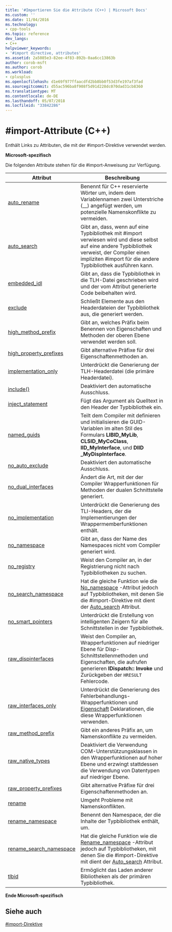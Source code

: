 ```yaml
---
title: '#Importieren Sie die Attribute (C++) | Microsoft Docs'
ms.custom: ''
ms.date: 11/04/2016
ms.technology:
- cpp-tools
ms.topic: reference
dev_langs:
- C++
helpviewer_keywords:
- '#import directive, attributes'
ms.assetid: 2a5085e3-82ee-4f83-892b-0aa6cc13863b
author: corob-msft
ms.author: corob
ms.workload:
- cplusplus
ms.openlocfilehash: d1e69f977ffaacdfd2bb8bb0f53d3fe197af3fad
ms.sourcegitcommit: d55ac596ba8f908f5d91d228dc070dad31cb8360
ms.translationtype: MT
ms.contentlocale: de-DE
ms.lasthandoff: 05/07/2018
ms.locfileid: "33842286"
---
```

# <a name="import-attributes-c"></a>#import-Attribute (C++)
Enthält Links zu Attributen, die mit der #import-Direktive verwendet werden.  
  
 **Microsoft-spezifisch**  
  
 Die folgenden Attribute stehen für die #import-Anweisung zur Verfügung.  
  
|Attribut|Beschreibung|  
|---------------|-----------------|  
|[auto_rename](../preprocessor/auto-rename.md)|Benennt für C++ reservierte Wörter um, indem dem Variablennamen zwei Unterstriche (__) angefügt werden, um potenzielle Namenskonflikte zu vermeiden.|  
|[auto_search](../preprocessor/auto-search.md)|Gibt an, dass, wenn auf eine Typbibliothek mit #import verwiesen wird und diese selbst auf eine andere Typbibliothek verweist, der Compiler einen impliziten #import für die andere Typbibliothek ausführen kann.|  
|[embedded_idl](../preprocessor/embedded-idl.md)|Gibt an, dass die Typbibliothek in die TLH-Datei geschrieben wird und der vom Attribut generierte Code beibehalten wird.|  
|[exclude](../preprocessor/exclude-hash-import.md)|Schließt Elemente aus den Headerdateien der Typbibliothek aus, die generiert werden.|  
|[high_method_prefix](../preprocessor/high-method-prefix.md)|Gibt an, welches Präfix beim Benennen von Eigenschaften und Methoden der oberen Ebene verwendet werden soll.|  
|[high_property_prefixes](../preprocessor/high-property-prefixes.md)|Gibt alternative Präfixe für drei Eigenschaftenmethoden an.|  
|[implementation_only](../preprocessor/implementation-only.md)|Unterdrückt die Generierung der TLH-Headerdatei (die primäre Headerdatei).|  
|[include()](../preprocessor/include-parens.md)|Deaktiviert den automatische Ausschluss.|  
|[inject_statement](../preprocessor/inject-statement.md)|Fügt das Argument als Quelltext in den Header der Typbibliothek ein.|  
|[named_guids](../preprocessor/named-guids.md)|Teilt dem Compiler mit definieren und initialisieren die GUID-Variablen im alten Stil des Formulars **LIBID_MyLib**, **CLSID_MyCoClass**, **IID_MyInterface**, und **DIID _MyDispInterface**.|  
|[no_auto_exclude](../preprocessor/no-auto-exclude.md)|Deaktiviert den automatische Ausschluss.|  
|[no_dual_interfaces](../preprocessor/no-dual-interfaces.md)|Ändert die Art, mit der der Compiler Wrapperfunktionen für Methoden der dualen Schnittstelle generiert.|  
|[no_implementation](../preprocessor/no-implementation.md)|Unterdrückt die Generierung des TLI-Headers, der die Implementierungen der Wrappermemberfunktionen enthält.|  
|[no_namespace](../preprocessor/no-namespace.md)|Gibt an, dass der Name des Namespaces nicht vom Compiler generiert wird.|  
|[no_registry](../preprocessor/no-registry.md)|Weist den Compiler an, in der Registrierung nicht nach Typbibliotheken zu suchen.|  
|[no_search_namespace](../preprocessor/no-search-namespace.md)|Hat die gleiche Funktion wie die [No_namespace](../preprocessor/no-namespace.md) -Attribut jedoch auf Typbibliotheken, mit denen Sie die #import-Direktive mit dient der [Auto_search](../preprocessor/auto-search.md) Attribut.|  
|[no_smart_pointers](../preprocessor/no-smart-pointers.md)|Unterdrückt die Erstellung von intelligenten Zeigern für alle Schnittstellen in der Typbibliothek.|  
|[raw_dispinterfaces](../preprocessor/raw-dispinterfaces.md)|Weist den Compiler an, Wrapperfunktionen auf niedriger Ebene für Disp-Schnittstellenmethoden und Eigenschaften, die aufrufen generieren **IDispatch:: Invoke** und Zurückgeben der `HRESULT` Fehlercode.|  
|[raw_interfaces_only](../preprocessor/raw-interfaces-only.md)|Unterdrückt die Generierung des Fehlerbehandlungs-Wrapperfunktionen und [Eigenschaft](../cpp/property-cpp.md) Deklarationen, die diese Wrapperfunktionen verwenden.|  
|[raw_method_prefix](../preprocessor/raw-method-prefix.md)|Gibt ein anderes Präfix an, um Namenskonflikte zu vermeiden.|  
|[raw_native_types](../preprocessor/raw-native-types.md)|Deaktiviert die Verwendung COM-Unterstützungsklassen in den Wrapperfunktionen auf hoher Ebene und erzwingt stattdessen die Verwendung von Datentypen auf niedriger Ebene.|  
|[raw_property_prefixes](../preprocessor/raw-property-prefixes.md)|Gibt alternative Präfixe für drei Eigenschaftenmethoden an.|  
|[rename](../preprocessor/rename-hash-import.md)|Umgeht Probleme mit Namenskonflikten.|  
|[rename_namespace](../preprocessor/rename-namespace.md)|Benennt den Namespace, der die Inhalte der Typbibliothek enthält, um.|  
|[rename_search_namespace](../preprocessor/rename-search-namespace.md)|Hat die gleiche Funktion wie die [Rename_namespace](../preprocessor/rename-namespace.md) -Attribut jedoch auf Typbibliotheken, mit denen Sie die #import-Direktive mit dient der [Auto_search](../preprocessor/auto-search.md) Attribut.|  
|[tlbid](../preprocessor/tlbid.md)|Ermöglicht das Laden anderer Bibliotheken als der primären Typbibliothek.|  
  
 **Ende Microsoft-spezifisch**  
  
## <a name="see-also"></a>Siehe auch  
 [#import-Direktive](../preprocessor/hash-import-directive-cpp.md)